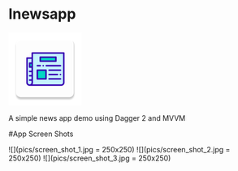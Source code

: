 # Inewsapp

![](https://github.com/MicahSphelele/Inewsapp/blob/master/app/src/main/res/mipmap-xxhdpi/ic_launcher.png)

A simple news app demo using Dagger 2 and MVVM

#App Screen Shots

![](pics/screen_shot_1.jpg = 250x250) ![](pics/screen_shot_2.jpg = 250x250) ![](pics/screen_shot_3.jpg = 250x250)

